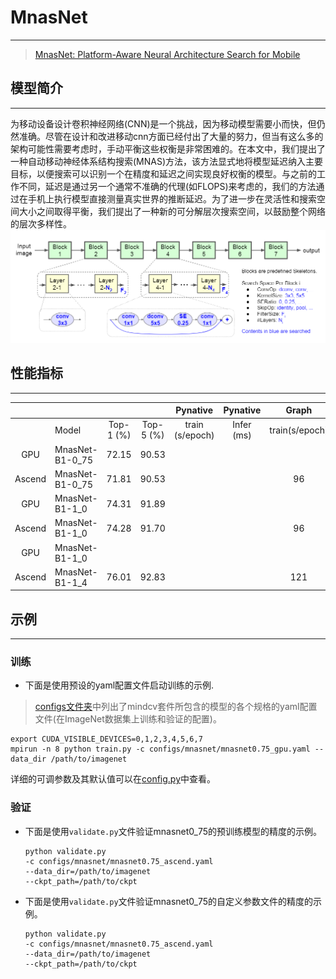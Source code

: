 # MnasNet

***
> [MnasNet: Platform-Aware Neural Architecture Search for Mobile](https://arxiv.org/abs/1807.11626)

## 模型简介

***
为移动设备设计卷积神经网络(CNN)是一个挑战，因为移动模型需要小而快，但仍然准确。尽管在设计和改进移动cnn方面已经付出了大量的努力，但当有这么多的架构可能性需要考虑时，手动平衡这些权衡是非常困难的。在本文中，我们提出了一种自动移动神经体系结构搜索(MNAS)方法，该方法显式地将模型延迟纳入主要目标，以便搜索可以识别一个在精度和延迟之间实现良好权衡的模型。与之前的工作不同，延迟是通过另一个通常不准确的代理(如FLOPS)来考虑的，我们的方法通过在手机上执行模型直接测量真实世界的推断延迟。为了进一步在灵活性和搜索空间大小之间取得平衡，我们提出了一种新的可分解层次搜索空间，以鼓励整个网络的层次多样性。
![](mnasnet.png)

## 性能指标

***

|        |              |           |           |    Pynative     |  Pynative  |     Graph      |   Graph    |           |            |
| :----: | ------------ | :-------: | :-------: | :-------------: | :--------: | :------------: | :--------: | :-------: | :--------: |
|        | Model        | Top-1 (%) | Top-5 (%) | train (s/epoch) | Infer (ms) | train(s/epoch) | Infer (ms) | Download  |   Config   |
| GPU | MnasNet-B1-0_75 | 72.15 | 90.53 |  |  |  |  |  |  |
| Ascend | MnasNet-B1-0_75 | 71.81 | 90.53 |  |  | 96 |  | [model]() | [config]() |
|  GPU   | MnasNet-B1-1_0 | 74.31 | 91.89 |                 |            |                |            |  |  |
| Ascend | MnasNet-B1-1_0 | 74.28 | 91.70 |                 |            | 96 |            | [model]() | [config]() |
| GPU | MnasNet-B1-1_0 |           |  | | | | |  |  |
| Ascend | MnasNet-B1-1_4 | 76.01 | 92.83 | | | 121 | | [model]() | [config]() |

## 示例

***

### 训练

- 下面是使用预设的yaml配置文件启动训练的示例.

> [configs文件夹](../../configs)中列出了mindcv套件所包含的模型的各个规格的yaml配置文件(在ImageNet数据集上训练和验证的配置)。

  ```shell
  export CUDA_VISIBLE_DEVICES=0,1,2,3,4,5,6,7
  mpirun -n 8 python train.py -c configs/mnasnet/mnasnet0.75_gpu.yaml --data_dir /path/to/imagenet
  ```

详细的可调参数及其默认值可以在[config.py](../../config.py)中查看。

### 验证

- 下面是使用`validate.py`文件验证mnasnet0_75的预训练模型的精度的示例。

  ```shell
  python validate.py 
  -c configs/mnasnet/mnasnet0.75_ascend.yaml 
  --data_dir=/path/to/imagenet 
  --ckpt_path=/path/to/ckpt
  ```

- 下面是使用`validate.py`文件验证mnasnet0_75的自定义参数文件的精度的示例。

  ```shell
  python validate.py 
  -c configs/mnasnet/mnasnet0.75_ascend.yaml 
  --data_dir=/path/to/imagenet 
  --ckpt_path=/path/to/ckpt
  ```
